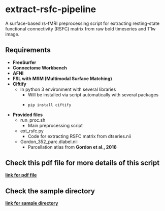 # extract-rsfc-pipeline
A surface-based rs-fMRI preprocessing script for extracting resting-state functional connectivity (RSFC) matrix from raw bold timeseries and T1w image.

## Requirements
+ **FreeSurfer**
+ **Connectome Workbench**
+ **AFNI**
+ **FSL with MSM (Multimodal Surface Matching)**
+ **Ciftify**
  + In python 3 environment with several libraries
    + Will be installed via script automatically with several packages
    + ```sh
      pip install ciftify
      ```
+ **Provided files**
   + run_proc.sh
     + Main preprocessing script
   + ext_rsfc.py
     + Code for extracting RSFC matrix from dtseries.nii
   + Gordon_352_parc.dlabel.nii
     + Parcellation atlas from **Gordon et al., 2016**
 
 ## Check this pdf file for more details of this script
 [**link for pdf file**](http://bspl.korea.ac.kr/Board/Members_Only/Research_Materials/Code_Tool/rs-fMRI_preprocessing_script_210322.pdf)

 ## Check the sample directory
[**link for sample directory**](https://drive.google.com/file/d/1kjHRdeLG5D9WlM_46NqJNw_Fo-v17kz7/view)
 
